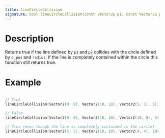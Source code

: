 ```yaml
---
title: lineCircleCollision
signature: bool lineCircleCollision(const Vector2& p1, const Vector2& p2, const Vector2& c_pos, double radius)
---
```


# Description
Returns true if the line defined by `p1` and `p2` collides with the circle defined by `c_pos` and `radius`. If the line is completely contained within the circle this function still returns true.

# Example
``` c++

// True
lineCircleCollision(Vector2(0, 0), Vector2(10, 10), Vector2(5, 5), 5);

// False
lineCircleCollision(Vector2(0, 0), Vector2(10, 10), Vector2(10, 0), 3);

// True (even though the line is completely contained in the circle)
lineCircleCollision(Vector2(5, 5), Vector2(10, 10), Vector2(4, 4), 10);

```
